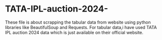 # TATA-IPL-auction-2024-
These file is about scrapping the tabular data from website using python libraries like BeautifulSoup and Requests.
For tabular data,i have used TATA IPL auction 2024 data which is just available on their official website.
